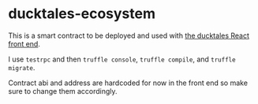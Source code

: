 # ducktales-ecosystem

This is a smart contract to be deployed and used with [the ducktales React front end](https://github.com/dylanavery720/ducktales).

I use `testrpc` and then `truffle console`, `truffle compile`, and `truffle migrate`. 

Contract abi and address are hardcoded for now in the front end so make sure to change them accordingly.
